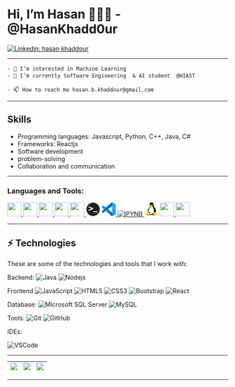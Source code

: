 # Hi, I’m Hasan 👨🏻‍💻 - @HasanKhadd0ur
>
> 
[![Linkedin: hasan khaddour ](https://img.shields.io/badge/-Linkedin-blue?style=flat-square&logo=Linkedin&logoColor=white&link=https://www.linkedin.com/in/hasan-khaddour/)](https://www.linkedin.com/in/hasan-khaddour/)


____

````
- 👀 I’m interested in Machine Learning  
- 🌱 I’m currently Software Engineering  & AI student  @HIAST 

- 📫 How to reach me hasan.b.khaddour@gmail.com
````

____

## Skills

- Programming languages: Javascript, Python, C++, Java, C# 
- Frameworks: Reactjs 
- Software development
- problem-solving
- Collaboration and communication

____
### Languages and Tools:

   <a href="https://www.python.org/" target="_blank"> <img height="32" width="32" src="https://img.icons8.com/color/48/000000/python--v1.png"/> </a>
   <a href="https://git-scm.com/" target="_blank"> <img height="32" width="32" src="https://img.icons8.com/color/48/000000/git.png"/> </a> 
   <a href="https://github.com/" target="_blank"> <img height="32" width="32" src="https://img.icons8.com/fluency/48/000000/github.png"/> </a>
   <a href="https://www.cplusplus.com/" target="_blank"> <img height="32" width="32" src="https://img.icons8.com/color/512/c-plus-plus-logo.png"/> </a>
   <a href="https://github.com/neovim" target="_blank"> <img height="32" width="32" src="https://avatars.githubusercontent.com/u/6471485?s=200&v=4"/> </a>
   <a href="https://help.ubuntu.com/community/UsingTheTerminal" target="_blank"><img height="32" width="32" src="https://raw.githubusercontent.com/github/explore/80688e429a7d4ef2fca1e82350fe8e3517d3494d/topics/terminal/terminal.png" /></a>
   <a href="https://code.visualstudio.com/" target="_blank"> <img height="32" width="32" src="https://raw.githubusercontent.com/github/explore/80688e429a7d4ef2fca1e82350fe8e3517d3494d/topics/visual-studio-code/visual-studio-code.png" /> </a> 
   <a href="https://jupyter.org/" target="_blank"> <img src="https://www.vectorlogo.zone/logos/jupyter/jupyter-icon.svg" alt="IPYNB" width="32" height="32"/> </a> 
   <a href="https://www.linux.org/" target="_blank"><img src="https://raw.githubusercontent.com/devicons/devicon/master/icons/linux/linux-original.svg" alt="linux" width="32" height="32"/></a>
<a href="https://www.gnu.org/software/bash/" target="_blank"><img src="https://img.icons8.com/doodle/48/000000/bash.png"  width="32" height="32"/> </a> 
<a href="https://it.wikipedia.org/wiki/Structured_Query_Language" target="_blank"><img src="https://img.icons8.com/external-soft-fill-juicy-fish/256/external-sql-coding-and-development-soft-fill-soft-fill-juicy-fish.png"  width="32" height="32"/> </a> 



____
## ⚡ Technologies

These are some of the technologies and tools that I work with:

Backend: 
![Java](https://img.shields.io/badge/-Java-007396?style=flat-square&logo=java)
![Nodejs](https://img.shields.io/badge/-Nodejs-339933?style=flat-square&logo=Node.js&logoColor=white)

Frontend
![JavaScript](https://img.shields.io/badge/-JavaScript-black?style=flat-square&logo=javascript)
![HTML5](https://img.shields.io/badge/-HTML5-E34F26?style=flat-square&logo=html5&logoColor=white)
![CSS3](https://img.shields.io/badge/-CSS3-1572B6?style=flat-square&logo=css3)
![Bootstrap](https://img.shields.io/badge/-Bootstrap-563D7C?style=flat-square&logo=bootstrap)
![React](https://img.shields.io/badge/-react-DD0031?style=flat-square&logo=react)

Database:
![Microsoft SQL Server](https://img.shields.io/badge/-SQL%20Server-CC2927?style=flat-square&logo=microsoft-sql-server&logoColor=white)
![MySQL](https://img.shields.io/badge/-MySQL-4479A1?style=flat-square&logo=mysql&logoColor=white)

Tools:
![Git](https://img.shields.io/badge/-Git-black?style=flat-square&logo=git)
![GitHub](https://img.shields.io/badge/-GitHub-181717?style=flat-square&logo=github)


IDEs:

![VSCode](https://img.shields.io/badge/-VSCode-007ACC?style=flat-square&logo=visual-studio-code&logoColor=white)

____
  
| ![](http://github-profile-summary-cards.vercel.app/api/cards/stats?username=HasanKhadd0ur&theme=nord_dark) | ![](http://github-profile-summary-cards.vercel.app/api/cards/repos-per-language?username=arthurspk&hide=Html&theme=nord_dark) | ![](http://github-profile-summary-cards.vercel.app/api/cards/most-commit-language?username=HasanKhadd0ur&theme=nord_dark) |
| :-: | :-: | :-: |

____
<!---
HasanKhadd0ur/HasanKhadd0ur is a ✨ special ✨ repository because its `README.md` (this file) appears on your GitHub profile.
You can click the Preview link to take a look at your changes.
--->
